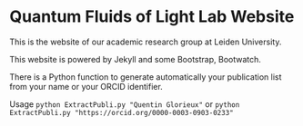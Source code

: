 # Quantum Fluids of Light Lab Website

This is the website of our academic research group at Leiden University.

This website is powered by Jekyll and some Bootstrap, Bootwatch. 

There is a Python function to generate automatically your publication list from your name or your ORCID identifier.

Usage 
`python ExtractPubli.py "Quentin Glorieux"`
or 
`python ExtractPubli.py "https://orcid.org/0000-0003-0903-0233"`